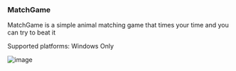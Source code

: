 ### MatchGame

MatchGame is a simple animal matching game that times your time and you can try to beat it

Supported platforms: Windows Only

![image](https://github.com/user-attachments/assets/b39717dc-1224-4e9a-a53a-569b40cf46bd)
